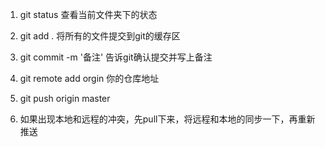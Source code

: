 1. git status 查看当前文件夹下的状态

2. git add . 将所有的文件提交到git的缓存区

3. git commit -m '备注'  告诉git确认提交并写上备注

4. git remote add orgin 你的仓库地址 

5. git push origin master

6. 如果出现本地和远程的冲突，先pull下来，将远程和本地的同步一下，再重新推送
    